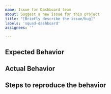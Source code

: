 ```yaml
---
name: Issue for Dashboard team
about: Suggest a new issue for this project
title: "[Briefly describe the issue/bug]"
labels: 'squad-dashboard'
assignees: ''

---
```

## Expected Behavior

## Actual Behavior

## Steps to reproduce the behavior

